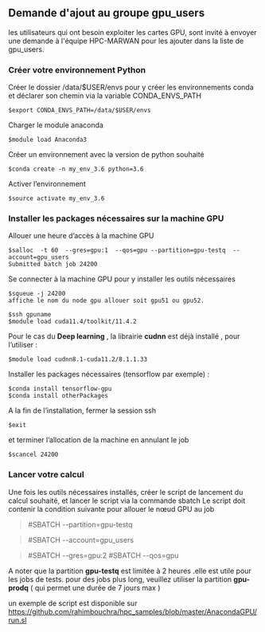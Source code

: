 ## Demande d'ajout au groupe gpu_users
les utilisateurs qui ont besoin exploiter les cartes GPU, sont invité à envoyer une demande à l'équipe HPC-MARWAN pour les ajouter dans la liste de gpu_users.

### Créer votre  environnement Python 
Créer le dossier /data/$USER/envs pour y créer les environnements conda et déclarer son chemin via la variable CONDA_ENVS_PATH
```
$export CONDA_ENVS_PATH=/data/$USER/envs
```
Charger le module  anaconda
```
$module load Anaconda3
```
Créer un environnement avec la version de python souhaité
```
$conda create -n my_env_3.6 python=3.6
```
Activer l’environnement 
```
$source activate my_env_3.6
```
### Installer les packages nécessaires sur la machine GPU
Allouer une heure d’accès à la machine GPU
```
$salloc  -t 60  --gres=gpu:1  --qos=gpu --partition=gpu-testq  --account=gpu_users  
Submitted batch job 24200
```
Se connecter à la machine GPU pour y installer les outils nécessaires 

```
$squeue -j 24200
affiche le nom du node gpu allouer soit gpu51 ou gpu52.

$ssh gpuname
$module load cuda11.4/toolkit/11.4.2
```
 Pour le cas du **Deep learning** , la librairie **cudnn** est déjà installé , pour l’utiliser :
```
$module load cudnn8.1-cuda11.2/8.1.1.33
```
 Installer les packages nécessaires (tensorflow par exemple) :
```
$conda install tensorflow-gpu
$conda install otherPackages
```
A la fin de l’installation, fermer la session ssh 
```              
$exit
```
et terminer l’allocation de la machine en annulant le job 
```
$scancel 24200
```
### Lancer votre calcul 
Une fois les outils nécessaires installés, créer le script de lancement du calcul souhaité, et lancer le script via la commande sbatch 
Le script doit contenir la condition suivante pour allouer le nœud GPU au job 
  >   #SBATCH --partition=gpu-testq
  
  >   #SBATCH --account=gpu_users
  
  >   #SBATCH --gres=gpu:2
  >   #SBATCH --qos=gpu
  

A noter que la partition **gpu-testq** est limitée à 2 heures .elle est utile pour les jobs de tests.
pour des jobs plus long, veuillez utiliser la partition **gpu-prodq** ( qui permet une durée de 7 jours max ) 

un exemple de script est disponible sur https://github.com/rahimbouchra/hpc_samples/blob/master/AnacondaGPU/run.sl
